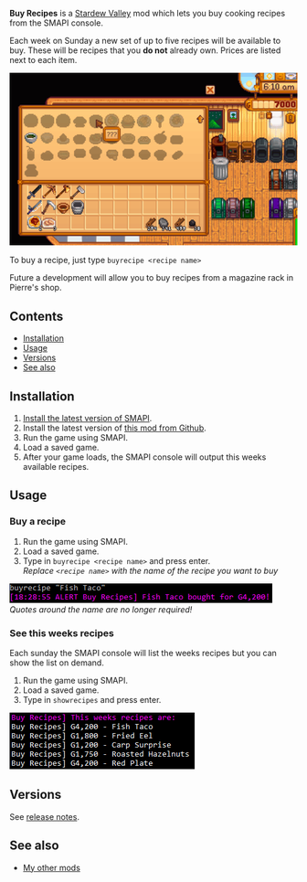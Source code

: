 ﻿**Buy Recipes** is a [Stardew Valley](http://stardewvalley.net/) mod which lets you 
buy cooking recipes from the SMAPI console.

Each week on Sunday a new set of up to five recipes will be available to buy. These 
will be recipes that you **do not** already own. Prices are listed next to each item.

![](Screenshots/animated.gif)

To buy a recipe, just type `buyrecipe <recipe name>`  

Future a development will allow you to buy recipes from a magazine rack in Pierre's shop.

## Contents
* [Installation](#installation)
* [Usage](#usage)
* [Versions](#versions)
* [See also](#see-also)

## Installation
1. [Install the latest version of SMAPI](http://canimod.com/guides/using-mods#installing-smapi).
2. Install the latest version of [this mod from Github](https://github.com/Denifia/StardewMods/releases).
3. Run the game using SMAPI.
4. Load a saved game.
5. After your game loads, the SMAPI console will output this weeks available recipes.

## Usage
### Buy a recipe
1. Run the game using SMAPI.
2. Load a saved game.
3. Type in `buyrecipe <recipe name>` and press enter.  
  _Replace `<recipe name>` with the name of the recipe you want to buy_  
 
![](Screenshots/buy-recipe.gif)  
_Quotes around the name are no longer required!_

### See this weeks recipes
Each sunday the SMAPI console will list the weeks recipes but you can show the list on demand.
1. Run the game using SMAPI.
2. Load a saved game.
3. Type in `showrecipes` and press enter.  

![](Screenshots/weekly-recipes.gif)

## Versions
See [release notes](release-notes.md).

## See also
* [My other mods](../readme.md)